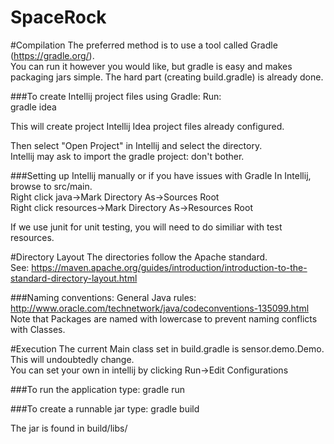 # SpaceRock

#Compilation
The preferred method is to use a tool called Gradle (https://gradle.org/).  
You can run it however you would like, but gradle is easy and makes packaging jars simple. The hard part (creating build.gradle) is already done.  


###To create Intellij project files using Gradle:
Run:  
gradle idea  

This will create project Intellij Idea project files already configured.  

Then select "Open Project" in Intellij and select the directory.  
Intellij may ask to import the gradle project: don't bother.  


###Setting up Intellij manually or if you have issues with Gradle
In Intellij, browse to src/main.  
Right click java->Mark Directory As->Sources Root  
Right click resources->Mark Directory As->Resources Root  

If we use junit for unit testing, you will need to do similiar with test resources.  

#Directory Layout
The directories follow the Apache standard.  
See: https://maven.apache.org/guides/introduction/introduction-to-the-standard-directory-layout.html

###Naming conventions:
General Java rules: http://www.oracle.com/technetwork/java/codeconventions-135099.html  
Note that Packages are named with lowercase to prevent naming conflicts with Classes.    


#Execution
The current Main class set in build.gradle is sensor.demo.Demo. This will undoubtedly change.  
  You can set your own in intellij by clicking Run->Edit Configurations

###To run the application type:
gradle run

###To create a runnable jar type:
gradle build

The jar is found in build/libs/

